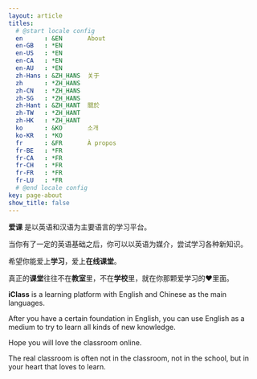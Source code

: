 ```yaml
---
layout: article
titles:
  # @start locale config
  en      : &EN       About
  en-GB   : *EN
  en-US   : *EN
  en-CA   : *EN
  en-AU   : *EN
  zh-Hans : &ZH_HANS  关于
  zh      : *ZH_HANS
  zh-CN   : *ZH_HANS
  zh-SG   : *ZH_HANS
  zh-Hant : &ZH_HANT  關於
  zh-TW   : *ZH_HANT
  zh-HK   : *ZH_HANT
  ko      : &KO       소개
  ko-KR   : *KO
  fr      : &FR       À propos
  fr-BE   : *FR
  fr-CA   : *FR
  fr-CH   : *FR
  fr-FR   : *FR
  fr-LU   : *FR
  # @end locale config
key: page-about
show_title: false
---
```


**爱课** 是以英语和汉语为主要语言的学习平台。

当你有了一定的英语基础之后，你可以以英语为媒介，尝试学习各种新知识。

希望你能爱上**学习**，爱上**在线课堂**。

真正的**课堂**往往不在**教室**里，不在**学校**里，就在你那颗爱学习的❤️里面。

**iClass** is a learning platform with English and Chinese as the main languages.

After you have a certain foundation in English,
you can use English as a medium to try to learn all kinds of new knowledge.

Hope you will love the classroom online.

The real classroom is often not in the classroom, not in the school, but in your heart that loves to learn.
